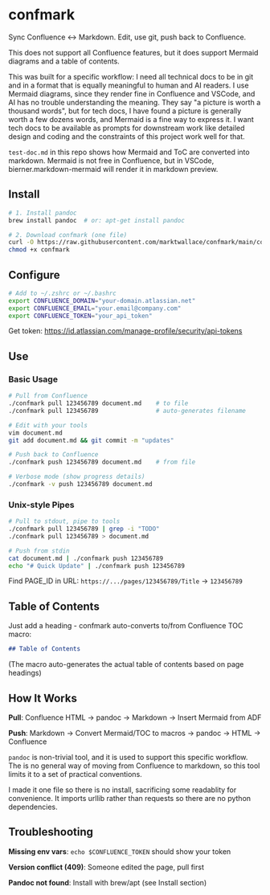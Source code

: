 # confmark

Sync Confluence ↔ Markdown. Edit, use git, push back to Confluence.

This does not support all Confluence features, but it does support Mermaid diagrams and a table of contents.

This was built for a specific workflow: I need all technical docs to be in git and in a format that is equally meaningful to human and AI readers. I use Mermaid diagrams, since they render fine in Confluence and VSCode, and AI has no trouble understanding the meaning. They say "a picture is worth a thousand words", but for tech docs, I have found a picture is generally worth a few dozens words, and Mermaid is a fine way to express it. I want tech docs to be available as prompts for downstream work like detailed design and coding and the constraints of this project work well for that. 

`test-doc.md` in this repo shows how Mermaid and ToC are converted into markdown. Mermaid is not free in Confluence, but in VSCode, bierner.markdown-mermaid will render it in markdown preview.

## Install

```bash
# 1. Install pandoc
brew install pandoc  # or: apt-get install pandoc

# 2. Download confmark (one file)
curl -O https://raw.githubusercontent.com/marktwallace/confmark/main/confmark
chmod +x confmark
```

## Configure

```bash
# Add to ~/.zshrc or ~/.bashrc
export CONFLUENCE_DOMAIN="your-domain.atlassian.net"
export CONFLUENCE_EMAIL="your.email@company.com"
export CONFLUENCE_TOKEN="your_api_token"
```

Get token: https://id.atlassian.com/manage-profile/security/api-tokens

## Use

### Basic Usage

```bash
# Pull from Confluence
./confmark pull 123456789 document.md    # to file
./confmark pull 123456789                # auto-generates filename

# Edit with your tools
vim document.md
git add document.md && git commit -m "updates"

# Push back to Confluence
./confmark push 123456789 document.md    # from file

# Verbose mode (show progress details)
./confmark -v push 123456789 document.md
```

### Unix-style Pipes

```bash
# Pull to stdout, pipe to tools
./confmark pull 123456789 | grep -i "TODO"
./confmark pull 123456789 > document.md

# Push from stdin
cat document.md | ./confmark push 123456789
echo "# Quick Update" | ./confmark push 123456789
```

Find PAGE_ID in URL: `https://.../pages/123456789/Title` → `123456789`

## Table of Contents

Just add a heading - confmark auto-converts to/from Confluence TOC macro:

```markdown
## Table of Contents
```

(The macro auto-generates the actual table of contents based on page headings)

## How It Works

**Pull**: Confluence HTML → pandoc → Markdown → Insert Mermaid from ADF

**Push**: Markdown → Convert Mermaid/TOC to macros → pandoc → HTML → Confluence

`pandoc` is non-trivial tool, and it is used to support this specific workflow. The is no general way of moving from Confluence to markdown, so this tool limits it to a set of practical conventions.

I made it one file so there is no install, sacrificing some readablity for convenience. It imports urllib rather than requests so there are no python dependencies.

## Troubleshooting

**Missing env vars**: `echo $CONFLUENCE_TOKEN` should show your token

**Version conflict (409)**: Someone edited the page, pull first

**Pandoc not found**: Install with brew/apt (see Install section)

